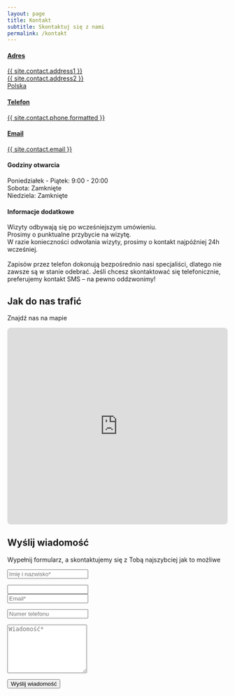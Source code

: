 ```yaml
---
layout: page
title: Kontakt
subtitle: Skontaktuj się z nami
permalink: /kontakt
---
```


<section class="contact-info-section py-5">
  <div class="container">
    <div class="row">
      <a href="{{ site.google.maps.url }}" target="_blank" class="col-lg-4 col-md-6 mb-4">
        <div class="contact-info-card text-center">
          <div class="contact-icon mb-3">
            <i class="fas fa-map-marker-alt fa-3x text-primary"></i>
          </div>
          <h4>Adres</h4>
          <p class="text-muted">
            {{ site.contact.address1 }}<br>
            {{ site.contact.address2 }}<br>
            Polska
          </p>
        </div>
      </a>
      <a href="tel:{{ site.contact.phone.val }}" class="col-lg-4 col-md-6 mb-4">
        <div class="contact-info-card text-center">
          <div class="contact-icon mb-3">
            <i class="fas fa-phone fa-3x text-primary"></i>
          </div>
          <h4>Telefon</h4>
          <p class="text-muted">
           {{ site.contact.phone.formatted }}<br>
          </p>
        </div>
      </a>
      <a href="mailto:{{ site.contact.email }}" class="col-lg-4 col-md-6 mb-4">
        <div class="contact-info-card text-center">
          <div class="contact-icon mb-3">
            <i class="fas fa-envelope fa-3x text-primary"></i>
          </div>
          <h4>Email</h4>
          <p class="text-muted">
            {{ site.contact.email }}<br>
          </p>
        </div>
      </a>
    </div>
    <div class="row mt-4">
      <div class="col-lg-4 col-md-6 mb-4">
        <div class="contact-info-card text-center">
          <div class="contact-icon mb-3">
            <i class="fas fa-clock fa-3x text-primary"></i>
          </div>
          <h4>Godziny otwarcia</h4>
          <p class="text-muted">
            Poniedziałek - Piątek: 9:00 - 20:00<br>
            Sobota: Zamknięte<br>
            Niedziela: Zamknięte
          </p>
        </div>
      </div>
      <div class="col-lg-8 col-md-6 mb-4">
        <div class="contact-info-card">
          <div class="contact-icon text-center mb-3">
            <i class="fas fa-info-circle fa-3x text-primary"></i>
          </div>
          <h4 class="text-center">Informacje dodatkowe</h4>
          <p class="text-muted text-center">
            Wizyty odbywają się po wcześniejszym umówieniu.<br>
            Prosimy o punktualne przybycie na wizytę.<br>
            W razie konieczności odwołania wizyty, prosimy o kontakt najpóźniej 24h wcześniej.<br> <br>
            Zapisów przez telefon dokonują bezpośrednio nasi specjaliści, dlatego nie zawsze są w stanie odebrać. Jeśli chcesz skontaktować się telefonicznie, preferujemy kontakt SMS – na pewno oddzwonimy!
          </p>
        </div>
      </div>
    </div>
  </div>
</section>

<!-- Map Section -->
<section class="map-section py-5 bg-light">
  <div class="container">
    <div class="row">
      <div class="col-lg-12 text-center mb-4">
        <h2 class="section-heading">Jak do nas trafić</h2>
        <p class="text-muted">Znajdź nas na mapie</p>
      </div>
    </div>
    <div class="row">
      <div class="col-lg-12">
        <div class="map-container">
          <!-- Google Maps Embed - Replace with your actual coordinates -->
          <iframe 
            src="https://www.google.com/maps/embed?pb={{ site.google.maps.pin }}"
            width="100%" 
            height="450" 
            style="border:0; border-radius: 8px;" 
            allowfullscreen="" 
            loading="lazy" 
            referrerpolicy="no-referrer-when-downgrade">
          </iframe>
        </div>
      </div>
    </div>
  </div>
</section>

<!-- Contact Form Section -->
<section class="contact-form-section py-5">
  <div class="container">
    <div class="row">
      <div class="col-lg-12 text-center mb-4">
        <h2 class="section-heading">Wyślij wiadomość</h2>
        <p class="text-muted">Wypełnij formularz, a skontaktujemy się z Tobą najszybciej jak to możliwe</p>
      </div>
    </div>
    <div class="row">
      <div class="col-lg-8 mx-auto">
        <form id="contactForm"
          action="https://formspree.io/{% if site.formspree_form_path %}{{ site.formspree_form_path }}{% else %}{{ site.email }}{% endif %}"
          novalidate="novalidate" method="POST">
          <div class="row">
            <div class="col-md-6">
              <div class="form-group">
                <input name="name" class="form-control" id="name" type="text"
                  placeholder="Imię i nazwisko*"
                  required="required" data-validation-required-message="Proszę podać imię i nazwisko.">
                <p class="help-block text-danger"></p>
              </div>
              <div class="form-group d-none">
                <input name="username" class="form-control" id="username" type="text" tabindex="-1" autocomplete="off">
              </div>
              <div class="form-group">
                <input name="_replyto" class="form-control" id="email" type="email"
                  placeholder="Email*"
                  required="required" data-validation-required-message="Proszę podać adres email.">
                <p class="help-block text-danger"></p>
              </div>
              <div class="form-group">
                <input name="phone" class="form-control" id="phone" type="tel"
                  placeholder="Numer telefonu">
                <p class="help-block text-danger"></p>
              </div>
            </div>
            <div class="col-md-6">
              <div class="form-group">
                <textarea name="message" class="form-control" id="message" rows="7"
                  placeholder="Wiadomość*"
                  required="required" data-validation-required-message="Proszę wpisać wiadomość."></textarea>
                <p class="help-block text-danger"></p>
              </div>
            </div>
            <input type="hidden" name="_subject" id="email-subject" value="Kontakt ze strony EVEMED">
            <div class="clearfix"></div>
            <div class="col-lg-12 text-center">
              <div id="success"></div>
              <button id="sendMessageButton" class="btn btn-primary btn-xl text-uppercase"
                type="submit">Wyślij wiadomość</button>
            </div>
            <input type="text" name="_gotcha" style="display:none">
            <input type="hidden" name="_next" value="/contact/?success=true" />
          </div>
        </form>
      </div>
    </div>
  </div>
</section>
<script src="/assets/js/contact_me.js"></script>
